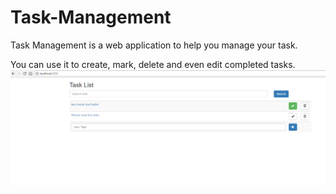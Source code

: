 # Task-Management
Task Management is a web application to help you manage your task.

You can use it to create, mark, delete and even edit completed tasks.
![alt text](https://raw.githubusercontent.com/amwrdy/Task-Management/master/Screenshot.PNG)